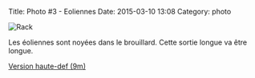 Title: Photo #3 - Eoliennes
Date: 2015-03-10 13:08
Category: photo


![Rack](http://foule.es/fogrun.jpg)

Les éoliennes sont noyées dans le brouillard. Cette sortie longue va être longue.

[Version haute-def (9m)](http://foule.es/fogrun_hidef.jpg)

